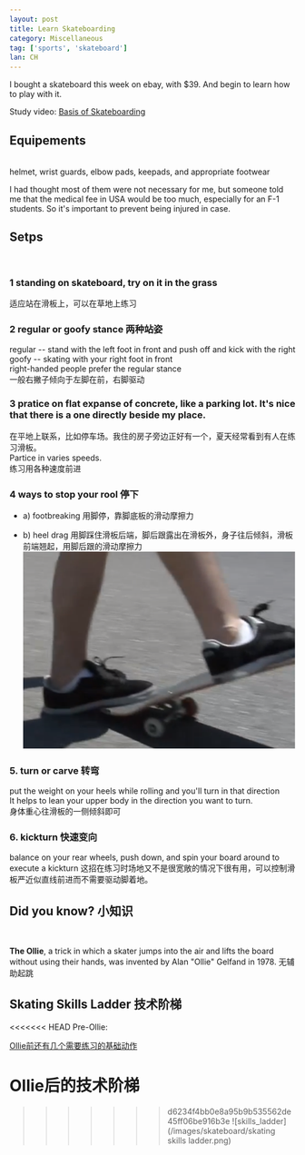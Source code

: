 ```yaml
---
layout: post
title: Learn Skateboarding
category: Miscellaneous
tag: ['sports', 'skateboard']
lan: CH
---
```


I bought a skateboard this week on ebay, with $39. And begin to learn how to play with it.

<!--preview-->

Study video: [Basis of Skateboarding](http://www.youtube.com/watch?v=con8ii2Bgys)

## Equipements
<br/>
helmet, wrist guards, elbow pads, keepads, and appropriate footwear

I had thought most of them were not necessary for me, but someone told me that the medical fee in USA would be too much, especially for an F-1 students. So it's important to prevent being injured in case.

## Setps
<br/>

### 1 standing on skateboard, try on it in the grass
适应站在滑板上，可以在草地上练习

### 2 regular or goofy stance 两种站姿<br/>
regular -- stand with the left foot in front and push off and kick with the right<br/>
goofy -- skating with your right foot in front<br/>
right-handed people prefer the regular stance<br/>
一般右撇子倾向于左脚在前，右脚驱动

### 3 pratice on flat expanse of concrete, like a parking lot. It's nice that there is a one directly beside my place.<br/>
在平地上联系，比如停车场。我住的房子旁边正好有一个，夏天经常看到有人在练习滑板。<br/>
Partice in varies speeds.<br/>
练习用各种速度前进<br/>

### 4 ways to stop your rool 停下

- a) footbreaking
用脚停，靠脚底板的滑动摩擦力

- b) heel drag
用脚踩住滑板后端，脚后跟露出在滑板外，身子往后倾斜，滑板前端翘起，用脚后跟的滑动摩擦力
![heel_drag](/images/skateboard/heel_drag.png)

### 5. turn or carve 转弯

put the weight on your heels while rolling and you'll turn in that direction <br/>
It helps to lean your upper body in the direction you want to turn. <br/>
身体重心往滑板的一侧倾斜即可

### 6. kickturn 快速变向

balance on your rear wheels, push down, and spin your board around to execute a kickturn
这招在练习时场地又不是很宽敞的情况下很有用，可以控制滑板严近似直线前进而不需要驱动脚着地。

## Did you know? 小知识
<br/>

__The Ollie__, a trick in which a skater jumps into the air and lifts the board without using their hands, was invented by Alan "Ollie" Gelfand in 1978. 无辅助起跳

## Skating Skills Ladder 技术阶梯

<<<<<<< HEAD
Pre-Ollie:

<a href="http://v.youku.com/v_show/id_XMzU5ODgyOTA4.html">Ollie前还有几个需要练习的基础动作</a>

<a>Ollie后的技术阶梯<a/>
=======
>>>>>>> d6234f4bb0e8a95b9b535562de45ff06be916b3e
![skills_ladder](/images/skateboard/skating skills ladder.png)
